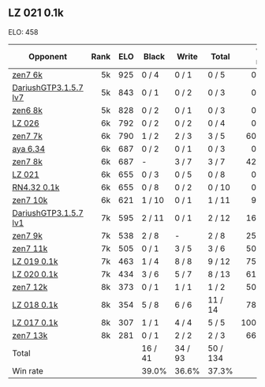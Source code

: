 ## LZ 021 0.1k ##

ELO: 458

Opponent | Rank | ELO | Black | Write | Total | Win rate
---------|-----:|----:|-------|-------|-------|-------:
[zen7 6k](zen7%206k.md) | 5k | 925 | 0 / 4 | 0 / 1 | 0 / 5 | 0.0%
[DariushGTP3.1.5.7 lv7](DariushGTP3.1.5.7%20lv7.md) | 5k | 843 | 0 / 1 | 0 / 2 | 0 / 3 | 0.0%
[zen6 8k](zen6%208k.md) | 5k | 828 | 0 / 2 | 0 / 1 | 0 / 3 | 0.0%
[LZ 026](LZ%20026.md) | 6k | 792 | 0 / 2 | 0 / 2 | 0 / 4 | 0.0%
[zen7 7k](zen7%207k.md) | 6k | 790 | 1 / 2 | 2 / 3 | 3 / 5 | 60.0%
[aya 6.34](aya%206.34.md) | 6k | 687 | 0 / 2 | 0 / 1 | 0 / 3 | 0.0%
[zen7 8k](zen7%208k.md) | 6k | 687 | - | 3 / 7 | 3 / 7 | 42.9%
[LZ 021](LZ%20021.md) | 6k | 655 | 0 / 3 | 0 / 5 | 0 / 8 | 0.0%
[RN4.32 0.1k](RN4.32%200.1k.md) | 6k | 655 | 0 / 8 | 0 / 2 | 0 / 10 | 0.0%
[zen7 10k](zen7%2010k.md) | 6k | 621 | 1 / 10 | 0 / 1 | 1 / 11 | 9.1%
[DariushGTP3.1.5.7 lv1](DariushGTP3.1.5.7%20lv1.md) | 7k | 595 | 2 / 11 | 0 / 1 | 2 / 12 | 16.7%
[zen7 9k](zen7%209k.md) | 7k | 538 | 2 / 8 | - | 2 / 8 | 25.0%
[zen7 11k](zen7%2011k.md) | 7k | 505 | 0 / 1 | 3 / 5 | 3 / 6 | 50.0%
[LZ 019 0.1k](LZ%20019%200.1k.md) | 7k | 463 | 1 / 4 | 8 / 8 | 9 / 12 | 75.0%
[LZ 020 0.1k](LZ%20020%200.1k.md) | 7k | 434 | 3 / 6 | 5 / 7 | 8 / 13 | 61.5%
[zen7 12k](zen7%2012k.md) | 8k | 373 | 0 / 1 | 1 / 1 | 1 / 2 | 50.0%
[LZ 018 0.1k](LZ%20018%200.1k.md) | 8k | 354 | 5 / 8 | 6 / 6 | 11 / 14 | 78.6%
[LZ 017 0.1k](LZ%20017%200.1k.md) | 8k | 307 | 1 / 1 | 4 / 4 | 5 / 5 | 100.0%
[zen7 13k](zen7%2013k.md) | 8k | 281 | 0 / 1 | 2 / 2 | 2 / 3 | 66.7%
Total | | | 16 / 41 | 34 / 93 | 50 / 134 | 
Win rate| | | 39.0% | 36.6% | 37.3% | 
